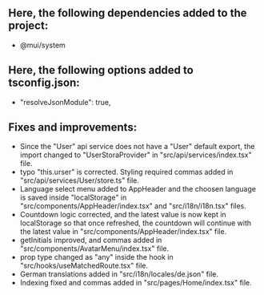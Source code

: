 ## Here, the following dependencies added to the project:
- @mui/system

## Here, the following options added to tsconfig.json:
- "resolveJsonModule": true,

## Fixes and improvements:
- Since the "User" api service does not have a "User" default export, the import changed to "UserStoraProvider" in "src/api/services/index.tsx" file.
- typo "this.urser" is corrected. Styling required commas added in "src/api/services/User/store.ts" file.
- Language select menu added to AppHeader and the choosen language is saved inside "localStorage" in "src/components/AppHeader/index.tsx" and "src/i18n/i18n.tsx" files.
- Countdown logic corrected, and the latest value is now kept in localStorage so that once refreshed, the countdown will continue with the latest value in "src/components/AppHeader/index.tsx" file.
- getInitials improved, and commas added in "src/components/AvatarMenu/index.tsx" file.
- prop type changed as "any" inside the hook in "src/hooks/useMatchedRoute.tsx" file.
- German translations added in "src/i18n/locales/de.json" file.
- Indexing fixed and commas added in "src/pages/Home/index.tsx" file.

